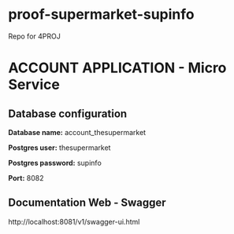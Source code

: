 # proof-supermarket-supinfo
Repo for 4PROJ

# ACCOUNT APPLICATION - Micro Service 

## Database configuration

**Database name:** account_thesupermarket

**Postgres user:** thesupermarket

**Postgres password:** supinfo

**Port:** 8082

## Documentation Web - Swagger

http://localhost:8081/v1/swagger-ui.html
